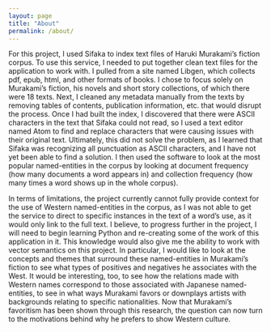 ```yaml
---
layout: page
title: "About"
permalink: /about/
---
```


For this project, I used Sifaka to index text files of Haruki Murakami’s fiction corpus. To use this service, I needed to put together clean text files for the application to work with. I pulled from a site named Libgen, which collects pdf, epub, html, and other formats of books. I chose to focus solely on Murakami’s fiction, his novels and short story collections, of which there were 18 texts. Next, I cleaned any metadata manually from the texts by removing tables of contents, publication information, etc. that would disrupt the process. Once I had built the index, I discovered that there were ASCII characters in the text that Sifaka could not read, so I used a text editor named Atom to find and replace characters that were causing issues with their original text. Ultimately, this did not solve the problem, as I learned that Sifaka was recognizing all punctuation as ASCII characters, and I have not yet been able to find a solution. I then used the software to look at the most popular named-entities in the corpus by looking at document frequency (how many documents a word appears in) and collection frequency (how many times a word shows up in the whole corpus).

In terms of limitations, the project currently cannot fully provide context for the use of Western named-entities in the corpus, as I was not able to get the service to direct to specific instances in the text of a word’s use, as it would only link to the full text. I believe, to progress further in the project, I will need to begin learning Python and re-creating some of the work of this application in it. This knowledge would also give me the ability to work with vector semantics on this project. In particular, I would like to look at the concepts and themes that surround these named-entities in Murakami’s fiction to see what types of positives and negatives he associates with the West. It would be interesting, too, to see how the relations made with Western names correspond to those associated with Japanese named-entities, to see in what ways Murakami favors or downplays artists with backgrounds relating to specific nationalities. Now that Murakami’s favoritism has been shown through this research, the question can now turn to the motivations behind why he prefers to show Western culture. 
